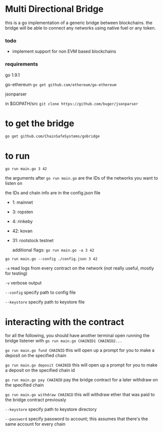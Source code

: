 # Multi Directional Bridge

this is a go implementation of a generic bridge between blockchains. the bridge will be able to connect any networks using native fuel or any token.

### todo
* implement support for non EVM based blockchains

### requirements
go 1.9.1

go-ethereum
`go get github.com/ethereum/go-ethereum`

jsonparser

in $GOPATH/src
`git clone https://github.com/buger/jsonparser`

# to get the bridge
`go get github.com/ChainSafeSystems/gobridge`

# to run
`go run main.go 3 42`
  
  the arguments after `go run main.go` are the IDs of the networks you want to listen on
  
  the IDs and chain info are in the config.json file

* 1: mainnet

* 3: ropsten

* 4: rinkeby

* 42: kovan

* 31: rootstock testnet
  
  additional flags:
 `go run main.go -a 3 42`
 
 `go run main.go --config ./config.json 3 42`
 
 `-a` read logs from every contract on the network (not really useful, mostly for testing)
 
 `-v` verbose output
 
 `--config` specify path to config file
 
 `--keystore` specify path to keystore file

# interacting with the contract

for all the following, you should have another terminal open running the bridge listener with `go run main.go CHAINID1 CHAINID2...`

`go run main.go fund CHAINID` this will open up a prompt for you to make a deposit on the specified chain

`go run main.go deposit CHAINID` this will open up a prompt for you to make a deposit on the specified chain id

`go run main.go pay CHAINID` pay the bridge contract for a later withdraw on the specified chain

`go run main.go withdraw CHAINID` this will withdraw ether that was paid to the bridge contract previously 
 
 `--keystore` specify path to keystore directory
 
 `--password` specify password to account; this assumes that there's the same account for every chain
